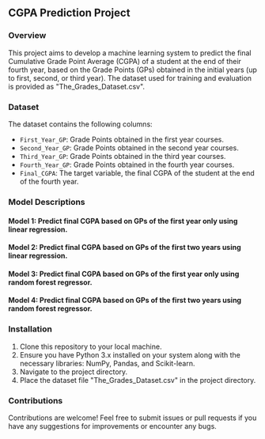 ## CGPA Prediction Project

### Overview
This project aims to develop a machine learning system to predict the final Cumulative Grade Point Average (CGPA) of a student at the end of their fourth year, based on the Grade Points (GPs) obtained in the initial years (up to first, second, or third year). The dataset used for training and evaluation is provided as "The_Grades_Dataset.csv".

### Dataset
The dataset contains the following columns:
- `First_Year_GP`: Grade Points obtained in the first year courses.
- `Second_Year_GP`: Grade Points obtained in the second year courses.
- `Third_Year_GP`: Grade Points obtained in the third year courses.
- `Fourth_Year_GP`: Grade Points obtained in the fourth year courses.
- `Final_CGPA`: The target variable, the final CGPA of the student at the end of the fourth year.

### Model Descriptions
#### Model 1: Predict final CGPA based on GPs of the first year only using linear regression.
#### Model 2: Predict final CGPA based on GPs of the first two years using linear regression.
#### Model 3: Predict final CGPA based on GPs of the first year only using random forest regressor.
#### Model 4: Predict final CGPA based on GPs of the first two years using random forest regressor.

### Installation
1. Clone this repository to your local machine.
2. Ensure you have Python 3.x installed on your system along with the necessary libraries: NumPy, Pandas, and Scikit-learn.
3. Navigate to the project directory.
4. Place the dataset file "The_Grades_Dataset.csv" in the project directory.

### Contributions
Contributions are welcome! Feel free to submit issues or pull requests if you have any suggestions for improvements or encounter any bugs.
